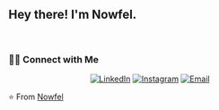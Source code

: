 <h2> Hey there! I'm Nowfel.</h2>

<br/>

<h3> 🤝🏻 Connect with Me </h3>

<p align="center">
<!-- <a href="https://www.adityavsingh.com/"><img alt="Website" src="https://img.shields.io/badge/Website-www.adityavsingh.com-blue?style=flat-square&logo=google-chrome"></a> -->
<a href="https://www.linkedin.com/in/nowfel-hossain-48a893179/"><img alt="LinkedIn" src="https://img.shields.io/badge/LinkedIn-Nowfel%20Hossain%20-blue?style=flat-square&logo=linkedin"></a>
<a href="https://www.instagram.com/nowfel.hossain/?hl=en"><img alt="Instagram" src="https://img.shields.io/badge/Instagram-nowfel.hossain-blue?style=flat-square&logo=instagram"></a>
<a href="mailto:nowfelcse@gmail.com"><img alt="Email" src="https://img.shields.io/badge/Email-nowfelcse@gmail.com-blue?style=flat-square&logo=gmail"></a>
</p>

⭐️ From [Nowfel](https://github.com/Nowfel)
